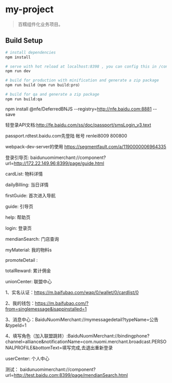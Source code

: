 # my-project

> 百糯组件化业务项目。

## Build Setup

``` bash
# install dependencies
npm install

# serve with hot reload at localhost:8398 , you can config this in /config/index file
npm run dev

# build for production with minification and generate a zip package
npm run build（npm run build:pro）

# build for qa and generate a zip package
npm run build:qa
```
npm install @nfe/DeferredBNJS --registry=http://nfe.baidu.com:8881 --save

轻登录API文档:http://fe.baidu.com/ss/doc/passport/smsLogin_v3.text

passport.rdtest.baidu.com先登陆  帐号 renlei8009   800800

webpack-dev-server的使用 https://segmentfault.com/a/1190000006964335

登录引导页:   baidunuomimerchant://component?url=http://172.22.149.96:8399/page/guide.html  

cardList: 物料详情

dailyBilling: 当日详情

firstGuide: 首次进入导航

guide: 引导页

help: 帮助页

login: 登录页

mendianSearch: 门店查询

myMaterial: 我的物料s

promoteDetail :

totalReward: 累计佣金

unionCenter: 联盟中心

1、实名认证：https://m.baifubao.com/wap/0/wallet/0/cardlist/0

2、我的钱包：https://m.baifubao.com/?from=singlemessage&isappinstalled=1

3、消息中心：BaiduNuomiMerchant://mymessagedetail?typeName=公告&typeId=1

4、填写角色（加入联盟跳转）:BaiduNuomiMerchant://bindingphone?channel=alliance&notificationName=com.nuomi.merchant.broadcast.PERSONALPROFILE&bottomText=填写完成,去退出重新登录

userCenter: 个人中心

测试：
baidunuomimerchant://component?url=http://test.baidu.com:8399/page/mendianSearch.html

